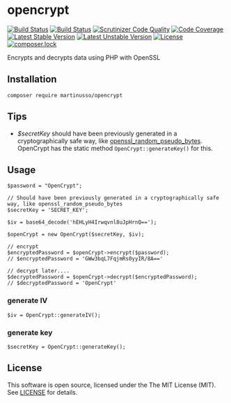 # opencrypt

[![Build Status](https://travis-ci.org/martinusso/opencrypt.svg?branch=master)](https://travis-ci.org/martinusso/opencrypt)
[![Build Status](https://scrutinizer-ci.com/g/martinusso/opencrypt/badges/build.png?b=master)](https://scrutinizer-ci.com/g/martinusso/opencrypt/build-status/master)
[![Scrutinizer Code Quality](https://scrutinizer-ci.com/g/martinusso/opencrypt/badges/quality-score.png?b=master)](https://scrutinizer-ci.com/g/martinusso/opencrypt/?branch=master)
[![Code Coverage](https://scrutinizer-ci.com/g/martinusso/opencrypt/badges/coverage.png?b=master)](https://scrutinizer-ci.com/g/martinusso/opencrypt/?branch=master)
[![Latest Stable Version](https://poser.pugx.org/martinusso/opencrypt/v/stable)](https://packagist.org/packages/martinusso/opencrypt)
[![Latest Unstable Version](https://poser.pugx.org/martinusso/opencrypt/v/unstable)](https://packagist.org/packages/martinusso/opencrypt)
[![License](https://poser.pugx.org/martinusso/opencrypt/license)](https://packagist.org/packages/martinusso/opencrypt)
[![composer.lock](https://poser.pugx.org/martinusso/opencrypt/composerlock)](https://packagist.org/packages/martinusso/opencrypt)

Encrypts and decrypts data using PHP with OpenSSL

## Installation

`composer require martinusso/opencrypt`

## Tips

  - *$secretKey* should have been previously generated in a cryptographically safe way, like [openssl_random_pseudo_bytes](http://php.net/manual/en/function.openssl-random-pseudo-bytes.php). OpenCrypt has the static method `OpenCrypt::generateKey()` for this.

## Usage

```
$password = "OpenCrypt";

// Should have been previously generated in a cryptographically safe way, like openssl_random_pseudo_bytes
$secretKey = 'SECRET_KEY';

$iv = base64_decode('hEHLyH4Irwqvnl8uJpHrnQ==');

$openCrypt = new OpenCrypt($secretKey, $iv);

// encrypt
$encryptedPassword = $openCrypt->encrypt($password);
// $encryptedPassword = 'GWw3bqL7FqjmRs0yyIR/8A=='

// decrypt later....
$decryptedPassword = $openCrypt->decrypt($encryptedPassword);
// $decryptedPassword = 'OpenCrypt'
```

### generate IV
```
$iv = OpenCrypt::generateIV();
```

### generate key
```
$secretKey = OpenCrypt::generateKey();
```


## License

This software is open source, licensed under the The MIT License (MIT). See [LICENSE](https://github.com/martinusso/opencrypt/blob/master/LICENSE) for details.

